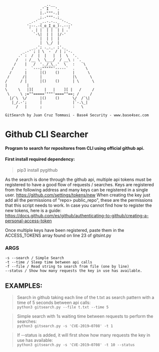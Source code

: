 ```
                  _..__
                .' I   '.
                |.-"""-.|
               _;.-"""-.;_
           _.-' _..-.-.._ '-._
          ';--.-(_o_I_o_)-.--;'
           `. | |  | |  | | .`
             `-\|  | |  |/-'
                |  | |  |
                |  \_/  |
             _.'; ._._. ;'._
        _.-'`; | \  -  / | ;'-.
      .' :  /  |  |   |  |  \  '.
     /   : /__ \  \___/  / __\ : `.
    /    |   /  '._/_\_.'  \   :   `\
   /     .  `---;"""""'-----`  .     \
  /      |      |()    ()      |      \
 /      /|      |              |\      \
/      / |      |()    ()      | \      \
|         |
\     \   |][     |   |    ][ |   /     /
 \     \ ;=""====='"""'====""==; /     /
  |/`\  \/      |()    ()      \/  /`\|
   |_/.-';      |              |`-.\_|
     /   |      ;              :   \

GitSearch by Juan Cruz Tommasi - Base4 Security - www.base4sec.com
```

# **Github CLI Searcher**
#### Program to search for repositores from CLI using official github api.

#### First install required dependency:
> pip3 install pygithub

As the search is done through the github api, multiple api tokens must be registered to have a good flow of requests / searches. Keys are registered from the following address and many keys can be registered in a single user. https://github.com/settings/tokens/new
When creating the key just add all the permissions of "repo> public_repo", these are the permissions that this script needs to work.
In case you cannot find how to register the new tokens, here is a guide: https://docs.github.com/es/github/authenticating-to-github/creating-a-personal-access-token  

Once multiple keys have been registered, paste them in the ACCESS_TOKENS array found on line 23 of gitsint.py


### **ARGS**
```
-s --search / Simple Search
-t --time / Sleep time between api calls
-f --file / Read string to search from file (one by line)
--status / Show how many requests the key in use has available.
```

## **EXAMPLES**:

> Search in github taking each line of the t.txt as search pattern with a time of 5 seconds between api calls:  
> `python3 gitsearch.py --file t.txt --time 5`  

> Simple search with 1s waiting time between requests to perform the searches:  
> `python3 gitsearch.py -s 'CVE-2019–0708' -t 1`  

> If --status is added, it will first show how many requests the key in use has available:  
> `python3 gitsearch.py -s 'CVE-2019–0708' -t 10 --status`
